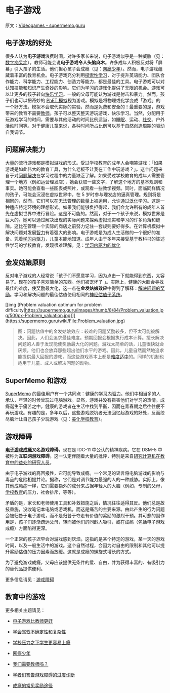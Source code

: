 # 电子游戏

原文：[Videogames - supermemo.guru](https://supermemo.guru/wiki/Videogames)

## 电子游戏的好处

很多人认为**电子游戏**浪费时间。对许多家长来说，电子游戏似乎是一种威胁（见：[数字痴呆症](https://supermemo.guru/wiki/Digital_Dementia)）。教师可能会说**电子游戏令人头脑麻木**。许多成年人积极反对将「屏幕」引入孩子的生活。他们担心孩子会成瘾（见：[网瘾少年](https://supermemo.guru/wiki/Homo_tabletis)）。然而，电子游戏蕴藏着丰富的教育机会。电子游戏充分利用[探索性学习](https://supermemo.guru/wiki/Exploratory_learning)，对于提升英语能力、团队合作能力、科学能力、工程能力、创造力等能力，都是最佳的工具。电子游戏可以对认知技能和知识产生奇妙的影响。它们为学习的游戏化提供了无限的机会。游戏可以让更多的孩子转向[快乐学习](https://supermemo.guru/wiki/Pleasure_of_learning)。一般的父母可能认为游戏是射击和暴力。然而，孩子们也可以把奇妙的 [PhET 模拟](https://supermemo.guru/wiki/PhET_simulations)视为游戏。模拟是将物理或化学变成「游戏」的一个好方法。模拟不会取代实际的实验，然而是免费和安全的！最重要的是，游戏带来的教育不需要[教师](https://supermemo.guru/wiki/Teacher)。孩子可以整天整天游玩游戏，快乐学习。当然，分配用于玩游戏学习的时间，需要与其他活动的时间比例适当，如[睡眠](https://supermemo.guru/wiki/Science_of_sleep)、运动、[社交](https://supermemo.guru/wiki/Optimal_socialization)、户外活动时间等。对于健康儿童来说，各种时间所占比例可以基于[自然创造周期](https://supermemo.guru/wiki/Natural_creativity_cycle)的驱动自我调节。

## 问题解决能力

大量的流行游戏都是模拟游戏的形式。受过学校教育的成年人会嘲笑游戏：「如果游戏是如此伟大的教育工具，为什么老板不让我在工作中玩游戏？」。这个问题来自于对[问题解决](https://supermemo.guru/wiki/Problem_solving)在学习过程中的力量缺乏了解。如果受过学校教育的成年人需要管理一个地方（例如运营理发店），她会获取一些文字，了解这个地方的基本规则和事实。她可能会查看一些图表或照片，或观看一些教学视频。同时，面临同样情况的孩子，可能会沉浸在虚拟世界中，在 5 岁时参与理发店的逼真管理。规则将是相同的，然而，它们可以在无法管理的数量上被运用，允许通过[泛化](https://supermemo.guru/wiki/Generalization)学习。这是一种适应特定环境的理想形式。如果我们能够负担得起，我们会允许所有的成年人首先在虚拟世界中进行冒险。这是不可能的。然而，对于一个孩子来说，模拟世界是巨大的。她可以通过解决出现的实际问题来探索虚拟现实和学习的许多角落和缝隙。这比在管理一个实际的商店之前努力记住一套规则要好得多。在计算机模拟中解决问题对发展[智力](https://supermemo.guru/wiki/Intelligence)有着强大的影响。电子游戏是为成人生活做的一个很好的准备。凭着[学习内驱力](https://supermemo.guru/wiki/Learn_drive)，儿童本能地知道。成年人由于多年来接受基于教科书的陈述性学习的学校教育，发现很难理解。见：[学习内驱力的优化](https://supermemo.guru/wiki/Optimality_of_the_learn_drive)

## 金发姑娘原则

反对电子游戏的人经常说「孩子们不愿意学习，因为点击一下就能得到东西，太容易了。现在的孩子喜欢简单的东西。他们被宠坏了 」。实际上，健康的大脑会寻找最佳的难度，使奖励最大化，这一点在**金发姑娘效应**中得到了解释：[解决问题的奖励](https://supermemo.guru/wiki/How_to_solve_any_problem%3F#Reward_in_problem_solving)。学习和解决问题的最佳估值使用相同的[神经估值子系统](https://supermemo.guru/wiki/Knowledge_valuation_network)。

[[img [Problem valuation optimum for problem difficulty|https://supermemo.guru/images/thumb/8/84/Problem_valuation.jpg/500px-Problem_valuation.jpg]]](https://supermemo.guru/wiki/File:Problem_valuation.jpg)

> 图：问题估值中的金发姑娘效应：较难的问题奖励较多，但不太可能被解决。因此，人们会追求最佳难度。预期回报会根据执行成本计算。擅长解决问题的人善于发现能使奖励最大化的问题。游戏太简单的话，儿童很快就会厌烦。他们也会放弃那些超出他们水平的游戏。因此，儿童自然而然地追求能提供最大回报的游戏，而这些游戏基本上都是[难度适中](https://en.wikipedia.org/wiki/Goldilocks_principle)的。同样的机制也适用于儿童、成人或解决问题的动物。

## SuperMemo 和游戏

[SuperMemo](https://supermemo.guru/wiki/SuperMemo) 的最佳用户有一个共同点：健康的[学习内驱力](https://supermemo.guru/wiki/Learn_drive)。他们中相当多的人承认，年轻的时候曾玩过电脑游戏。显然，游戏并没有损害他们对学习的热情。成瘾诞生于痛苦之中。健康的游戏者在生活中找到平衡，因而在青春期之后往往便不再玩游戏。有趣的是，多年以后，这些游戏脱坑者无法回忆起游戏的好处，反而绞尽脑汁让自己孩子少玩游戏（见：[美化学校教育](https://supermemo.guru/wiki/Glorification_of_schooling)）。

## 游戏障碍

**[电子游戏成瘾](https://en.wikipedia.org/wiki/Video_game_addiction)**又名**游戏障碍**，现在是 IDC-11 中公认的精神疾病。它在 DSM-5 中被称为**互联网游戏障碍**。这一认定伴随着大量的批评，特别是来自[研究计算机在教育中的益处的研究人员](https://supermemo.guru/wiki/Scholars_warn_of_gaming_disorder_overdiagnosis)。

由于电子游戏的高回报性，它可能导致成瘾。一个常见的谣言将电脑游戏的影响与毒品的危险相提并论。据称，它们是对调节能力最强的人的一种威胁。实际上，像其他成瘾症一样，它们需要额外的成分来占据年轻人的大脑（例如，专制的父母，[学校教育](https://supermemo.guru/wiki/Schooling)的压力，社会排斥，等等）。

矛盾的是，家长和老师使用工具和补救措施之后，情况往往适得其反。他们总是故技重施，没收笔记本电脑或游戏机，而这是痛苦的主要来源。由此产生的行为问题会被归咎于电子游戏，而不是归咎于夺走有价值的奖励的激烈干预。其可悲的副作用是，孩子们逐渐疏远父母，转而被他们的同龄人吸引，或在成瘾（包括电子游戏成瘾）方面陷得更深。

一个正常的孩子迟早会对游戏感到厌烦。这指的是某个特定的游戏，某一天的游戏时间，以及一般生活中的游戏。这个自然过程，会因为对自由的限制和其他可以提升奖励估值的压力因素而放缓。这就是成瘾的螺旋式增长的方式。

为了避免游戏成瘾，父母应该提供无条件的爱、自由，并为获得丰富的、有吸引力的替代品提供便利。

更多信息请见：[游戏障碍](https://supermemo.guru/wiki/Gaming_disorder)

## 教育中的游戏

更多相关主题请见：

- [电子游戏比教师更好](https://supermemo.guru/wiki/Videogames_are_better_than_teachers)

- [学会驾驭不确定性和复杂性](https://supermemo.guru/wiki/Learning_to_navigate_uncertainty_and_complexity)

- [学校压力之下学生更容易上瘾](https://supermemo.guru/wiki/School_stress_increases_vulnerability_to_addiction)

- [网瘾少年](https://supermemo.guru/wiki/Homo_tabletis)

- [我们需要教师吗？](https://supermemo.guru/wiki/Do_we_need_teachers%3F)

- [学者们警告游戏障碍的过度诊断](https://supermemo.guru/wiki/Scholars_warn_of_gaming_disorder_overdiagnosis)

- [成瘾的常见奖励途径](https://supermemo.guru/wiki/Drug_addictions_share_common_pathways_with_natural_reward)